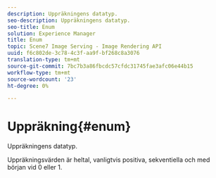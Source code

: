 ```yaml
---
description: Uppräkningens datatyp.
seo-description: Uppräkningens datatyp.
seo-title: Enum
solution: Experience Manager
title: Enum
topic: Scene7 Image Serving - Image Rendering API
uuid: f6c802de-3c78-4c3f-aa9f-bf268c8a3076
translation-type: tm+mt
source-git-commit: 7bc7b3a86fbcdc57cfdc31745fae3afc06e44b15
workflow-type: tm+mt
source-wordcount: '23'
ht-degree: 0%

---
```



# Uppräkning{#enum}

Uppräkningens datatyp.

Uppräkningsvärden är heltal, vanligtvis positiva, sekventiella och med början vid 0 eller 1.
